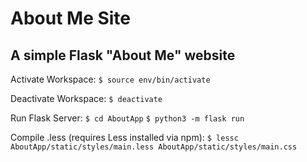 # About Me Site
## A simple Flask "About Me" website

Activate Workspace:
`$ source env/bin/activate`

Deactivate Workspace:
`$ deactivate`

Run Flask Server:
`$ cd AboutApp`
`$ python3 -m flask run`

Compile .less (requires Less installed via npm):
`$ lessc AboutApp/static/styles/main.less AboutApp/static/styles/main.css`
